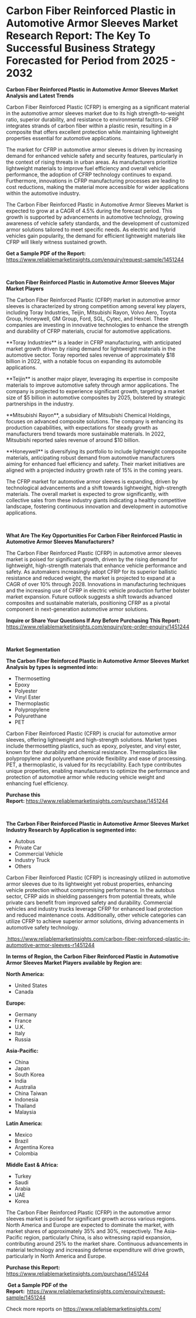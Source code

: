 <p><h1>Carbon Fiber Reinforced Plastic in Automotive Armor Sleeves Market Research Report: The Key To Successful Business Strategy Forecasted for Period from 2025 - 2032</h1></p><p><strong>Carbon Fiber Reinforced Plastic in Automotive Armor Sleeves Market Analysis and Latest Trends</strong></p>
<p><p>Carbon Fiber Reinforced Plastic (CFRP) is emerging as a significant material in the automotive armor sleeves market due to its high strength-to-weight ratio, superior durability, and resistance to environmental factors. CFRP integrates strands of carbon fiber within a plastic resin, resulting in a composite that offers excellent protection while maintaining lightweight properties essential for automotive applications.</p><p>The market for CFRP in automotive armor sleeves is driven by increasing demand for enhanced vehicle safety and security features, particularly in the context of rising threats in urban areas. As manufacturers prioritize lightweight materials to improve fuel efficiency and overall vehicle performance, the adoption of CFRP technology continues to expand. Furthermore, innovations in CFRP manufacturing processes are leading to cost reductions, making the material more accessible for wider applications within the automotive industry.</p><p>The Carbon Fiber Reinforced Plastic in Automotive Armor Sleeves Market is expected to grow at a CAGR of 4.5% during the forecast period. This growth is supported by advancements in automotive technology, growing awareness of vehicle safety standards, and the development of customized armor solutions tailored to meet specific needs. As electric and hybrid vehicles gain popularity, the demand for efficient lightweight materials like CFRP will likely witness sustained growth.</p></p>
<p><strong>Get a Sample PDF of the Report:&nbsp;</strong> <a href="https://www.reliablemarketinsights.com/enquiry/request-sample/1451244?utm_campaign=3038&utm_medium=2&utm_source=Github&utm_content=ia&utm_term=03042025&utm_id=carbon-fiber-reinforced-plastic-in-automotive-armor-sleeves">https://www.reliablemarketinsights.com/enquiry/request-sample/1451244</a></p>
<p>&nbsp;</p>
<p><strong>Carbon Fiber Reinforced Plastic in Automotive Armor Sleeves Major Market Players</strong></p>
<p><p>The Carbon Fiber Reinforced Plastic (CFRP) market in automotive armor sleeves is characterized by strong competition among several key players, including Toray Industries, Teijin, Mitsubishi Rayon, Volvo Aero, Toyota Group, Honeywell, GM Group, Ford, SGL, Cytec, and Hexcel. These companies are investing in innovative technologies to enhance the strength and durability of CFRP materials, crucial for automotive applications.</p><p>**Toray Industries** is a leader in CFRP manufacturing, with anticipated market growth driven by rising demand for lightweight materials in the automotive sector. Toray reported sales revenue of approximately $18 billion in 2022, with a notable focus on expanding its automobile applications.</p><p>**Teijin** is another major player, leveraging its expertise in composite materials to improve automotive safety through armor applications. The company is projected to experience significant growth, targeting a market size of $5 billion in automotive composites by 2025, bolstered by strategic partnerships in the industry.</p><p>**Mitsubishi Rayon**, a subsidiary of Mitsubishi Chemical Holdings, focuses on advanced composite solutions. The company is enhancing its production capabilities, with expectations for steady growth as manufacturers trend towards more sustainable materials. In 2022, Mitsubishi reported sales revenue of around $10 billion.</p><p>**Honeywell** is diversifying its portfolio to include lightweight composite materials, anticipating robust demand from automotive manufacturers aiming for enhanced fuel efficiency and safety. Their market initiatives are aligned with a projected industry growth rate of 15% in the coming years.</p><p>The CFRP market for automotive armor sleeves is expanding, driven by technological advancements and a shift towards lightweight, high-strength materials. The overall market is expected to grow significantly, with collective sales from these industry giants indicating a healthy competitive landscape, fostering continuous innovation and development in automotive applications.</p></p>
<p>&nbsp;</p>
<p><strong>What Are The Key Opportunities For Carbon Fiber Reinforced Plastic in Automotive Armor Sleeves Manufacturers?</strong></p>
<p><p>The Carbon Fiber Reinforced Plastic (CFRP) in automotive armor sleeves market is poised for significant growth, driven by the rising demand for lightweight, high-strength materials that enhance vehicle performance and safety. As automakers increasingly adopt CFRP for its superior ballistic resistance and reduced weight, the market is projected to expand at a CAGR of over 10% through 2028. Innovations in manufacturing techniques and the increasing use of CFRP in electric vehicle production further bolster market expansion. Future outlook suggests a shift towards advanced composites and sustainable materials, positioning CFRP as a pivotal component in next-generation automotive armor solutions.</p></p>
<p><strong>Inquire or Share Your Questions If Any Before Purchasing This Report:</strong> <a href="https://www.reliablemarketinsights.com/enquiry/pre-order-enquiry/1451244?utm_campaign=3038&utm_medium=2&utm_source=Github&utm_content=ia&utm_term=03042025&utm_id=carbon-fiber-reinforced-plastic-in-automotive-armor-sleeves">https://www.reliablemarketinsights.com/enquiry/pre-order-enquiry/1451244</a></p>
<p>&nbsp;</p>
<p><strong>Market Segmentation</strong></p>
<p><strong>The Carbon Fiber Reinforced Plastic in Automotive Armor Sleeves Market Analysis by types is segmented into:</strong></p>
<p><ul><li>Thermosetting</li><li>Epoxy</li><li>Polyester</li><li>Vinyl Ester</li><li>Thermoplastic</li><li>Polypropylene</li><li>Polyurethane</li><li>PET</li></ul></p>
<p><p>Carbon Fiber Reinforced Plastic (CFRP) is crucial for automotive armor sleeves, offering lightweight and high-strength solutions. Market types include thermosetting plastics, such as epoxy, polyester, and vinyl ester, known for their durability and chemical resistance. Thermoplastics like polypropylene and polyurethane provide flexibility and ease of processing. PET, a thermoplastic, is valued for its recyclability. Each type contributes unique properties, enabling manufacturers to optimize the performance and protection of automotive armor while reducing vehicle weight and enhancing fuel efficiency.</p></p>
<p><strong>Purchase this Report:&nbsp;</strong><a href="https://www.reliablemarketinsights.com/purchase/1451244?utm_campaign=3038&utm_medium=2&utm_source=Github&utm_content=ia&utm_term=03042025&utm_id=carbon-fiber-reinforced-plastic-in-automotive-armor-sleeves">https://www.reliablemarketinsights.com/purchase/1451244</a></p>
<p>&nbsp;</p>
<p><strong>The Carbon Fiber Reinforced Plastic in Automotive Armor Sleeves Market Industry Research by Application is segmented into:</strong></p>
<p><ul><li>Autobus</li><li>Private Car</li><li>Commercial Vehicle</li><li>Industry Truck</li><li>Others</li></ul></p>
<p><p>Carbon Fiber Reinforced Plastic (CFRP) is increasingly utilized in automotive armor sleeves due to its lightweight yet robust properties, enhancing vehicle protection without compromising performance. In the autobus sector, CFRP aids in shielding passengers from potential threats, while private cars benefit from improved safety and durability. Commercial vehicles and industry trucks leverage CFRP for enhanced load protection and reduced maintenance costs. Additionally, other vehicle categories can utilize CFRP to achieve superior armor solutions, driving advancements in automotive safety technology.</p></p>
<p><a href="https://www.reliablemarketinsights.com/carbon-fiber-reinforced-plastic-in-automotive-armor-sleeves-r1451244?utm_campaign=3038&utm_medium=2&utm_source=Github&utm_content=ia&utm_term=03042025&utm_id=carbon-fiber-reinforced-plastic-in-automotive-armor-sleeves">&nbsp;https://www.reliablemarketinsights.com/carbon-fiber-reinforced-plastic-in-automotive-armor-sleeves-r1451244</a></p>
<p><strong>In terms of Region, the Carbon Fiber Reinforced Plastic in Automotive Armor Sleeves Market Players available by Region are:</strong></p>
<p>
    <p> <strong> North America: </strong>
        <ul>
            <li>United States</li>
            <li>Canada</li>
        </ul>
        </p> 
    <p> <strong> Europe: </strong>
        <ul>
            <li>Germany</li>
            <li>France</li>
            <li>U.K.</li>
            <li>Italy</li>
            <li>Russia</li>
        </ul>
        </p> 
    <p> <strong> Asia-Pacific: </strong>
        <ul>
            <li>China</li>
            <li>Japan</li>
            <li>South Korea</li>
            <li>India</li>
            <li>Australia</li>
            <li>China Taiwan</li>
            <li>Indonesia</li>
            <li>Thailand</li>
            <li>Malaysia</li>
        </ul>
        </p> 
    <p> <strong> Latin America: </strong>
        <ul>
            <li>Mexico</li>
            <li>Brazil</li>
            <li>Argentina Korea</li>
            <li>Colombia</li>
        </ul>
        </p> 
    <p> <strong> Middle East & Africa: </strong>
        <ul>
            <li>Turkey</li>
            <li>Saudi</li>
            <li>Arabia</li>
            <li>UAE</li>
            <li>Korea</li>
        </ul>
    </p>
    </p>
<p><p>The Carbon Fiber Reinforced Plastic (CFRP) in the automotive armor sleeves market is poised for significant growth across various regions. North America and Europe are expected to dominate the market, with market shares of approximately 35% and 30%, respectively. The Asia-Pacific region, particularly China, is also witnessing rapid expansion, contributing around 25% to the market share. Continuous advancements in material technology and increasing defense expenditure will drive growth, particularly in North America and Europe.</p></p>
<p><strong>Purchase this Report: </strong><a href="https://www.reliablemarketinsights.com/purchase/1451244?utm_campaign=3038&utm_medium=2&utm_source=Github&utm_content=ia&utm_term=03042025&utm_id=carbon-fiber-reinforced-plastic-in-automotive-armor-sleeves">https://www.reliablemarketinsights.com/purchase/1451244</a></p>
<p>&nbsp;<strong>Get a Sample PDF of the Report:&nbsp;&nbsp;</strong><a href="https://www.reliablemarketinsights.com/enquiry/request-sample/1451244?utm_campaign=3038&utm_medium=2&utm_source=Github&utm_content=ia&utm_term=03042025&utm_id=carbon-fiber-reinforced-plastic-in-automotive-armor-sleeves">https://www.reliablemarketinsights.com/enquiry/request-sample/1451244</a></p>
<p><strong></strong></p>
<p>Check more reports on <a href="https://www.reliablemarketinsights.com/?utm_campaign=3038&utm_medium=2&utm_source=Github&utm_content=ia&utm_term=03042025&utm_id=carbon-fiber-reinforced-plastic-in-automotive-armor-sleeves">https://www.reliablemarketinsights.com/</a></p>